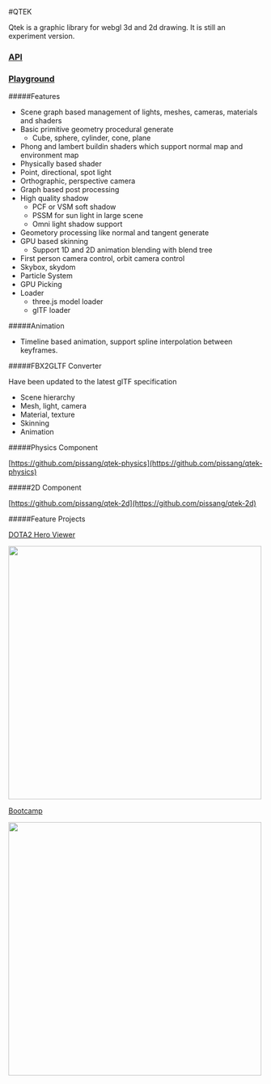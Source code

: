 #QTEK

Qtek is a graphic library for webgl 3d and 2d drawing. It is still an experiment version.


### [API](http://pissang.github.io/qtek/doc/api)

### [Playground](https://github.com/pissang/qtek-playground)


#####Features 

+ Scene graph based management of lights, meshes, cameras, materials and shaders
+ Basic primitive geometry procedural generate
    + Cube, sphere, cylinder, cone, plane
+ Phong and lambert buildin shaders which support normal map and environment map
+ Physically based shader
+ Point, directional, spot light
+ Orthographic, perspective camera
+ Graph based post processing
+ High quality shadow
    + PCF or VSM soft shadow
    + PSSM for sun light in large scene
    + Omni light shadow support
+ Geometory processing like normal and tangent generate
+ GPU based skinning
    + Support 1D and 2D animation blending with blend tree
+ First person camera control, orbit camera control
+ Skybox, skydom
+ Particle System
+ GPU Picking
+ Loader
	+ three.js model loader
	+ glTF loader

#####Animation
+ Timeline based animation, support spline interpolation between keyframes.

#####FBX2GLTF Converter

Have been updated to the latest glTF specification

+ Scene hierarchy
+ Mesh, light, camera
+ Material, texture
+ Skinning
+ Animation

#####Physics Component

[https://github.com/pissang/qtek-physics](https://github.com/pissang/qtek-physics)

#####2D Component

[https://github.com/pissang/qtek-2d](https://github.com/pissang/qtek-2d)

#####Feature Projects

[DOTA2 Hero Viewer](https://github.com/pissang/dota2hero)

<a href="http://efe.baidu.com/webgl/dota2hero/#/heroes" target="_blank">
<img src="http://pictures-shenyi.qiniudn.com/dota2hero-2.jpg" width="500px"></img>
</a>

[Bootcamp](https://github.com/pissang/qtek-bootcamp/)

<a href="http://efe.baidu.com/webgl/bootcamp/" target="_blank">
<img src="http://pictures-shenyi.qiniudn.com/bootcamp-1.jpg" width="500px"></img>
</a>